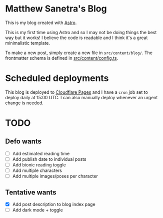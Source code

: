 # Matthew Sanetra's Blog

This is my blog created with [Astro](https://astro.build/).

This is my first time using Astro and so I may not be doing
things the best way but it works! I believe the code is readable
and I think it's a great minimalistic template.

To make a new post, simply create a new file in `src/content/blog/`. The frontmatter schema is defined in [src/content/config.ts](./src/content/config.ts).

# Scheduled deployments

This blog is deployed to [Cloudflare Pages](https://pages.dev/) and I have a `cron` job set to deploy daily at 15:00 UTC. I can also manually
deploy whenever an urgent change is needed.

# TODO

## Defo wants

- [ ] Add estimated reading time
- [ ] Add publish date to individual posts
- [ ] Add bionic reading toggle
- [ ] Add multiple characters
- [ ] Add multiple images/poses per character

## Tentative wants

- [x] Add post description to blog index page
- [ ] Add dark mode + toggle

